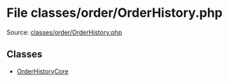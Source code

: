 File classes/order/OrderHistory.php
=========

Source: [classes/order/OrderHistory.php](https://github.com/PrestaShop/PrestaShop/blob/1.5.6.2/classes/order/OrderHistory.php)


Classes
-------

* [OrderHistoryCore](class.OrderHistoryCore.md)

